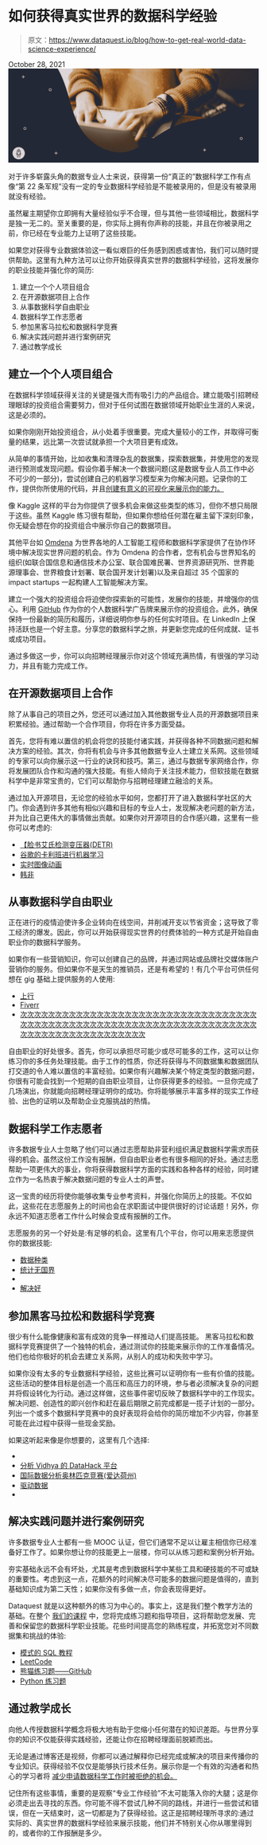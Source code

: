 # 如何获得真实世界的数据科学经验

> 原文：<https://www.dataquest.io/blog/how-to-get-real-world-data-science-experience/>

October 28, 2021![Build Data Science Experience](img/bbc06d48b2651a4a55ea562aeee26efe.png)

对于许多崭露头角的数据专业人士来说，获得第一份“真正的”数据科学工作有点像“第 22 条军规”没有一定的专业数据科学经验是不能被录用的，但是没有被录用就没有经验。

虽然雇主期望你立即拥有大量经验似乎不合理，但与其他一些领域相比，数据科学是独一无二的。至关重要的是，你实际上拥有你声称的技能，并且在你被录用之前，你已经在专业能力上证明了这些技能。

如果您对获得专业数据体验这一看似艰巨的任务感到困惑或害怕，我们可以随时提供帮助。这里有九种方法可以让你开始获得真实世界的数据科学经验，这将发展你的职业技能并强化你的简历:

1.  建立一个个人项目组合
2.  在开源数据项目上合作
3.  从事数据科学自由职业
4.  数据科学工作志愿者
5.  参加黑客马拉松和数据科学竞赛
6.  解决实践问题并进行案例研究
7.  通过教学成长

## 建立一个个人项目组合

在数据科学领域获得关注的关键是强大而有吸引力的产品组合。建立能吸引招聘经理眼球的投资组合需要努力，但对于任何试图在数据领域开始职业生涯的人来说，这是必须的。

如果你刚刚开始投资组合，从小处着手很重要。完成大量较小的工作，并取得可衡量的结果，远比第一次尝试就承担一个大项目更有成效。

从简单的事情开始，比如收集和清理杂乱的数据集，探索数据集，并使用您的发现进行预测或发现问题。假设你着手解决一个数据问题(这是数据专业人员工作中必不可少的一部分)，尝试创建自己的机器学习模型来为你解决问题。记录你的工作，提供你所使用的代码，并且[创建有意义的可视化来展示你的能力。](https://www.dataquest.io/blog/how-to-communicate-with-data/)

像 Kaggle 这样的平台为你提供了很多机会来做这些类型的练习，但你不想只局限于这些。虽然 Kaggle 练习很有帮助，但如果你想给任何潜在雇主留下深刻印象，你无疑会想在你的投资组合中展示你自己的数据项目。

其他平台如 [Omdena](https://omdena.com/) 为世界各地的人工智能工程师和数据科学家提供了在协作环境中解决现实世界问题的机会。作为 Omdena 的合作者，您有机会与世界知名的组织(如联合国信息和通信技术办公室、联合国难民署、世界资源研究所、世界能源理事会、世界粮食计划署、联合国开发计划署)以及来自超过 35 个国家的 impact startups 一起构建人工智能解决方案。

建立一个强大的投资组合将迫使你探索新的可能性，发展你的技能，并增强你的信心。利用 [GitHub](https://github.com/) 作为你的个人数据科学广告牌来展示你的投资组合。此外，确保保持一份最新的简历和履历，详细说明你参与的任何实时项目。在 LinkedIn 上保持活跃也是一个好主意。分享您的数据科学之旅，并更新您完成的任何成就、证书或成功项目。

通过多做这一步，你可以向招聘经理展示你对这个领域充满热情，有很强的学习动力，并且有能力完成工作。

## 在开源数据项目上合作

除了从事自己的项目之外，您还可以通过加入其他数据专业人员的开源数据项目来积累经验。通过帮助一个合作项目，你将在许多方面受益。

首先，您将有难以置信的机会将您的技能付诸实践，并获得各种不同数据问题和解决方案的经验。其次，你将有机会与许多其他数据专业人士建立关系网。这些领域的专家可以向你展示这一行业的诀窍和技巧。第三，通过与数据专家网络合作，你将发展团队合作和沟通的强大技能。有些人倾向于关注技术能力，但软技能在数据科学中是非常宝贵的，它们可以帮助你与招聘经理建立融洽的关系。

通过加入开源项目，无论您的经验水平如何，您都打开了进入数据科学社区的大门。你会遇到许多其他有相似兴趣和目标的专业人士，发现解决老问题的新方法，并为比自己更伟大的事情做出贡献。如果你对开源项目的合作感兴趣，这里有一些你可以考虑的:

*   [【脸书艾氏检测变压器(DETR)](https://github.com/facebookresearch/detr)
*   [谷歌的卡利班进行机器学习](https://github.com/google/caliban)
*   [实时图像动画](https://github.com/anandpawara/Real_Time_Image_Animation)
*   [韩非](https://github.com/BVLC/caffe)

## 从事数据科学自由职业

正在进行的疫情迫使许多企业转向在线空间，并削减开支以节省资金；这导致了零工经济的爆发。因此，你可以开始获得现实世界的付费体验的一种方式是开始自由职业你的数据科学服务。

如果你有一些营销知识，你可以创建自己的品牌，并通过网站或品牌社交媒体账户营销你的服务。但如果你不是天生的推销员，还是有希望的！有几个平台可供任何想在 gig 基础上提供服务的人使用:

*   [上行](https://www.upwork.com/)
*   [Fiverr](https://www.fiverr.com/)
*   [次次次次次次次次次次次次次次次次次次次次次次次次次次次次次次次次次次次次次次次次次次次次次次次次次次次次次次次次次次次次次次次次次次次次次次次次次次次次次次次次次次次次次次](https://www.toptal.com/)

自由职业的好处很多。首先，你可以承担尽可能少或尽可能多的工作，这可以让你练习你的多任务处理技能。由于工作的性质，你还将获得与不同数据集和数据团队打交道的令人难以置信的丰富经验。如果你有兴趣解决某个特定类型的数据问题，你很有可能会找到一个短期的自由职业项目，让你获得更多的经验。一旦你完成了几场演出，你就能向招聘经理证明你的成功。你将能够展示丰富多样的现实工作经验、出色的证明以及帮助企业克服挑战的热情。

## 数据科学工作志愿者

许多数据专业人士忽略了他们可以通过志愿帮助非营利组织满足数据科学需求而获得的机会。虽然这份工作没有报酬，但自由职业者也有很多相同的好处。通过志愿帮助一项更伟大的事业，你将获得数据科学方面的实践和各种各样的经验，同时建立作为一名热衷于解决数据问题的专业人士的声誉。

这一宝贵的经历将使你能够收集专业参考资料，并强化你简历上的技能。不仅如此，这些花在志愿服务上的时间也会在求职面试中提供很好的讨论话题！另外，你永远不知道志愿者工作什么时候会变成有报酬的工作。

志愿服务的另一个好处是:有足够的机会。这里有几个平台，你可以用来志愿提供你的数据技能:

*   [数据种类](https://www.datakind.org/)
*   [统计无国界](https://swb.wildapricot.org/volunteers/)
*   [](https://www.catchafire.org/)
*   [解决好](https://www.solveforgood.org/)

## 参加黑客马拉松和数据科学竞赛

很少有什么能像健康和富有成效的竞争一样推动人们提高技能。 黑客马拉松和数据科学竞赛提供了一个独特的机会，通过测试你的技能来展示你的工作准备情况。他们也给你极好的机会去建立关系网，从别人的成功和失败中学习。

如果你没有太多的专业数据科学经验，这些比赛可以证明你有一些有价值的技能。这些活动的整体目标是创造一个高压和高压力的环境，参与者必须解决复杂的问题并将假设转化为行动。通过这样做，这些事件密切反映了数据科学中的工作现实。解决问题、创造性的即兴创作和赶在最后期限之前完成都是一揽子计划的一部分。列出一个或多个数据科学竞赛中的良好表现将会给你的简历增加不少内容，你甚至可能在此过程中获得一些现金奖励。

如果这听起来像是你想要的，这里有几个选择:

*   [](https://www.kaggle.com/competitions)
*   [分析 Vidhya 的 DataHack 平台](https://datahack.analyticsvidhya.com/contest/all/)
*   [国际数据分析奥林匹克竞赛(爱达荷州)](https://idao.world/)
*   [驱动数据](https://www.drivendata.org/competitions/)
*   [](https://www.topcoder.com/challenges)

## 解决实践问题并进行案例研究

许多数据专业人士都有一些 MOOC 认证，但它们通常不足以让雇主相信你已经准备好工作了。如果你想让你的技能更上一层楼，你可以从练习题和案例分析开始。

夯实基础永远不会有坏处，尤其是考虑到数据科学中某些工具和硬技能的不可或缺的重要性。考虑到这一点，花额外的时间解决尽可能多的数据问题是值得的，直到基础知识成为第二天性；如果你没有多做一点，你会表现得更好。

Dataquest 就是以这种额外的练习为中心的。事实上，这是我们整个教学方法的基础。在整个 [我们的课程](https://www.dataquest.io/data-science-courses-directory/) 中，您将完成练习题和指导项目，这将帮助您发展、完善和保留您的数据科学职业技能。花些时间提高您的熟练程度，并拓宽您对不同数据集和挑战的体验:

*   [模式的 SQL 教程](https://mode.com/sql-tutorial/)
*   [LeetCode](https://mode.com/sql-tutorial/)
*   [熊猫练习题——GitHub](https://github.com/guipsamora/pandas_exercises)
*   [Python 练习题](https://realpython.com/python-practice-problems/)

## 通过教学成长

向他人传授数据科学概念将极大地有助于您缩小任何潜在的知识差距。与世界分享你的知识不仅能获得实践经验，还能让你在招聘经理面前脱颖而出。

无论是通过博客还是视频，你都可以通过解释你已经完成或解决的项目来传播你的专业知识。获得经验不仅仅是能够执行技术任务。展示你是一个有效的沟通者和热心的学习者将 [减少申请数据科学工作时被拒绝的机会。](https://www.dataquest.io/blog/reasons-why-youre-getting-rejected-for-data-science-jobs/)

记住所有这些事情，重要的是观察“专业工作经验”不太可能落入你的大腿；这是你必须走出去寻找的东西。你可能不得不尝试几种不同的路线，并进行一些尝试和错误，但在一天结束时，这一切都是为了获得经验。这正是招聘经理所寻求的:通过实际的、真实世界的数据科学经验来展示技能，他们并不特别关心你从哪里得到的，或者你的工作报酬是多少。